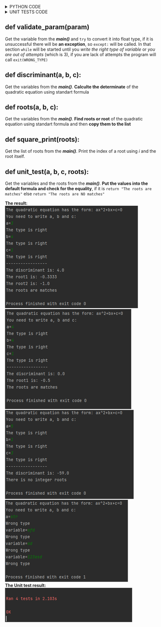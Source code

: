 <details><summary>PYTHON CODE</summary>

```
import math

SUCCESS_EXIT = 0
WRONG_TYPE = 1


def validate_param(param):
    # Try to convert the param to the float type, if can't give you 3 chance to write a new variable.
    try:
        param = float(param)
        print("The type is right")
    except:
        print("Wrong type")
        i = 0
        while (type(param) != float and i < 3):
            try:
                param = float(input("variable="))
            except:
                print("Wrong type")
                i += 1
        if i == 3:
            exit(WRONG_TYPE)
    return param


def discriminant(a, b, c):
    # Calculate discriminant
    return b * b - 4 * a * c


def roots(d, a, b):
    # Find the roots of the quadratic equation and the roots to the list, if there is no roots the list is empty
    roots = []
    if d > 0:
        roots.append((-b + d**0.5) / (2 * a))
        roots.append((-b - math.sqrt(d)) / (2 * a))
    elif d == 0:
        roots.append(-b / (2 * a))
    return roots


def square_print(roots):
    # Print every root
    i = 1
    for x in roots:
        print("The root" + str(i) + " is: " + str(round(x, 4)))
        i += 1


def unit_test(a, b, c, roots):
    # Check roots for equality, if there is no integer roots print it
    if len(roots) == 2:
        return "The roots are matches" if (a * roots[0] * roots[0] + b * roots[0] + c) == 0 and (a * roots[1] * roots[1] + b * roots[1] + c) == 0 \
            else "The roots are NO matches"
    elif len(roots) == 1:
        return "The roots are matches" if (a * roots[0] * roots[0] + b * roots[0] + c) == 0 \
            else "The roots are NO matches"
    else:
        return "There is no integer roots"


def main():
    print("The quadratic equation has the form: ax^2+bx+c=0");
    print("You need to write a, b and c:")
    a = input("a=")
    a = validate_param(a)
    b = input("b=")
    b = validate_param(b)
    c = input("c=")
    c = validate_param(c)
    print("-----------------")
    d = discriminant(a, b, c)
    print("The discriminant is: " + str(d))
    root = roots(d, a, b, c)
    square_print(root)
    print(unit_test(a, b, c, root))
    exit(SUCCESS_EXIT)


main()
```

</details>

<details><summary>UNIT TESTS CODE</summary>

```
import unittest
from solv_square_equation import validate_param, discriminant, roots, square_print


class TestPont(unittest.TestCase):
    def test_validate_param(self):
        self.assertEqual(validate_param(4.0), 4.0)
        self.assertEqual(validate_param(4), 4.0)
        self.assertEqual(validate_param(str), 4.0)

    def test_discriminant(self):
        self.assertEqual(discriminant(4, 3, 1), -7.0)
        self.assertEqual(discriminant(1, 8, 1), 60)
        self.assertEqual(discriminant(4, 4, 1), 0)

    def test_roots(self):
        self.assertEqual(roots(-7, 4, 3), [])
        self.assertEqual(roots(16, 1, -8), [6, 2])
        self.assertEqual(roots(0, 1, -6), [3])

    def test_square_print(self):
        self.assertEqual(square_print([]), None)
        self.assertEqual(square_print([6, 2]), None)
        self.assertEqual(square_print([3]), None)

```

</details>

def validate_param(param)
---------
Get the variable from the ***main()*** and ```try``` to convert it into float type, if it is unsuccessful there will be **an exception**, so ```except:``` will be called. 
In that section ```while``` will be started until you *write the right type of variable* or *you are out of attempts* (which is 3), if you are lack of attempts 
the program will call ```exit(WRONG_TYPE)```  

def discriminant(a, b, c):
---------
Get the variables from the ***main()***. **Calculte the determinate** of the quadratic equation using standart formula   

def roots(a, b, c):
---------
Get the variables from the ***main()***. **Find roots or root** of the quadratic equation using standart formula and then **copy them to the list**  

def square_print(roots):
---------
Get the list of roots from the ***main()***. Print the index of a root using *i* and the root itself.  

def unit_test(a, b, c, roots):
---------
Get the variables and the roots from the ***main()***. **Put the values into the default formula and check for the equality**, if it is ```return "The roots are matches"``` 
else ```return "The roots are NO matches"```


**The result:**  
![Result 1](screenshots/python_result_1.png)
![Result 2](screenshots/python_result_2.png)  
![Result 3](screenshots/python_result_3.png)
![Result 4](screenshots/python_mistake_1.png)  
**The Unit test result:**   
![Result 4](screenshots/python_unit_tests.png)  

